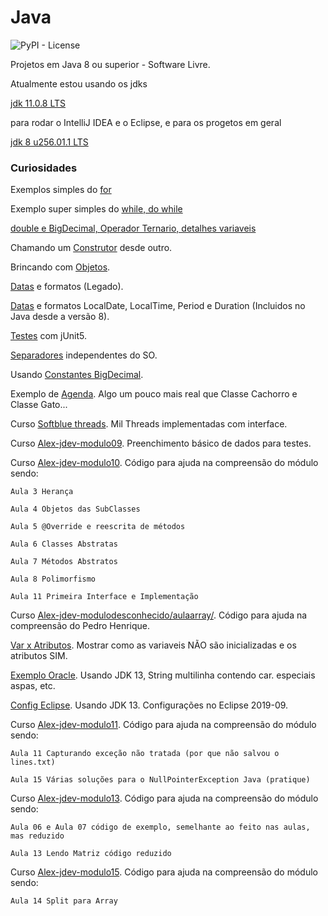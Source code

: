 # Java


![PyPI - License](https://img.shields.io/pypi/l/Django.svg?style=for-the-badge)


Projetos em Java 8 ou superior - Software Livre.


Atualmente estou usando os jdks

[jdk 11.0.8 LTS](https://github.com/corretto/corretto-11/releases)

para rodar o IntelliJ IDEA e o Eclipse, e para os progetos em geral

[jdk 8 u256.01.1 LTS](https://github.com/corretto/corretto-8/releases)


### Curiosidades

Exemplos simples do [for](Elementar/src/xyz/infodata/LoopFor.java)

Exemplo super simples do [while, do while](Elementar/src/xyz/infodata/LoopWhile.java)

[double e BigDecimal, Operador Ternario, detalhes variaveis](Elementar/src/xyz/infodata) 

Chamando um [Construtor](Elementar/src/xyz/infodata/construtor) desde outro.

Brincando com [Objetos](Elementar/src/xyz/infodata/objetos). 

[Datas](Elementar/src/xyz/infodata/data) e formatos (Legado).

[Datas](Elementar/src/xyz/infodata/data/thread/safe/App.java) e formatos LocalDate, LocalTime, Period e Duration (Incluidos no Java desde a versão 8).

[Testes](Elementar/src/xyz/infodata/testesjunit) com jUnit5.

[Separadores](Elementar/src/xyz/infodata/teste/codigo/Separadores.java) independentes do SO.

Usando [Constantes BigDecimal](Elementar/src/xyz/infodata/constantes/bigdecimal).

Exemplo de [Agenda](Elementar/src/xyz/infodata/agenda). Algo um pouco mais real que Classe Cachorro e Classe Gato...

Curso [Softblue threads](Elementar/src/xyz/infodata/threads). Mil Threads implementadas com interface.

Curso [Alex-jdev-modulo09](Elementar/src/xyz/infodata/alex_jdev/modulo09). Preenchimento básico de dados para testes.

Curso [Alex-jdev-modulo10](Elementar/src/xyz/infodata/alex_jdev/modulo10). Código para ajuda na compreensão do módulo sendo:
                   
    Aula 3 Herança
				   
    Aula 4 Objetos das SubClasses
				   
    Aula 5 @Override e reescrita de métodos
				   
    Aula 6 Classes Abstratas
				   
    Aula 7 Métodos Abstratos
				   
    Aula 8 Polimorfismo
				   
    Aula 11 Primeira Interface e Implementação

Curso [Alex-jdev-modulodesconhecido/aulaarray/](Elementar/src/xyz/infodata/alex_jdev/modulodesconhecido/aulaarray/). Código para ajuda na compreensão do Pedro Henrique.

[Var x Atributos](Elementar/src/xyz/infodata/atributosxvar/). Mostrar como as variaveis NÃO são inicializadas e os atributos SIM.

[Exemplo Oracle](Elementar/src/oracle/). Usando JDK 13, String multilinha contendo car. especiais aspas, etc.

[Config Eclipse](Elementar/src/a/config/eclipse/README.md). Usando JDK 13. Configurações no Eclipse 2019-09.

Curso [Alex-jdev-modulo11](Elementar/src/xyz/infodata/alex_jdev/modulo11). Código para ajuda na compreensão do módulo sendo:

    Aula 11 Capturando exceção não tratada (por que não salvou o lines.txt)

    Aula 15 Várias soluções para o NullPointerException Java (pratique)

Curso [Alex-jdev-modulo13](Elementar/src/xyz/infodata/alex_jdev/modulo13). Código para ajuda na compreensão do módulo sendo:

    Aula 06 e Aula 07 código de exemplo, semelhante ao feito nas aulas, mas reduzido

    Aula 13 Lendo Matriz código reduzido

Curso [Alex-jdev-modulo15](Elementar/src/xyz/infodata/alex_jdev/modulo15). Código para ajuda na compreensão do módulo sendo:

    Aula 14 Split para Array




